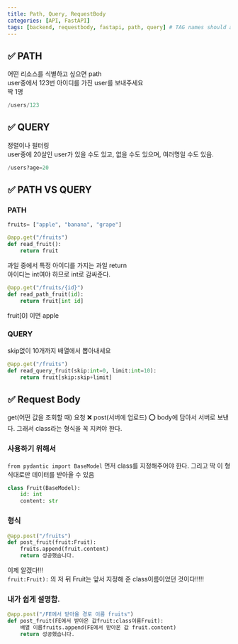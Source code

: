 ```yaml
---
title: Path, Query, RequestBody
categories: [API, FastAPI]
tags: [backend, requestbody, fastapi, path, query] # TAG names should always be lowercase
---
```


## ✅ PATH

어떤 리소스를 식별하고 싶으면 path  
user중에서 123번 아이디를 가진 user를 보내주세요  
딱 1명

```python
/users/123
```

## ✅ QUERY

정렬이나 필터링  
user중에 20살인 user가 있을 수도 있고, 없을 수도 있으며, 여러명일 수도 있음.

```python
/users?age=20
```

## ✅ PATH VS QUERY

### PATH

```python
fruits= ["apple", "banana", "grape"]

@app.get("/fruits")
def read_fruit():
    return fruit

```

과일 중에서 특정 아이디를 가지는 과일 return  
아이디는 int여야 하므로 int로 감싸준다.

```python
@app.get("/fruits/{id}")
def read_path_fruit(id):
    return fruit[int id]
```

fruit[0] 이면 apple

### QUERY

skip없이 10개까지 배열에서 뽑아내세요

```python
@app.get("/fruits")
def read_query_fruit(skip:int=0, limit:int=10):
    return fruit[skip:skip+limit]
```

## ✅ Request Body

get(어떤 값을 조회할 때) 요청 ❌
post(서버에 업로드) ⭕️
body에 담아서 서버로 보낸다. 그래서 class라는 형식을 꼭 지켜야 한다.

### 사용하기 위해서

`from pydantic import BaseModel`
먼저 class를 지정해주어야 한다. 그리고 딱 이 형식대로만 데이터를 받아올 수 있음

```python
class Fruit(BaseModel):
    id: int
    content: str
```

### 형식

```python
@app.post("/fruits")
def post_fruit(fruit:Fruit):
    fruits.append(fruit.content)
    return 성공했습니다.
```

이제 알겠다!!!  
`fruit:Fruit):` 의 저 뒤 Fruit는 앞서 지정해 준 class이름이었던 것이다!!!!!

### 내가 쉽게 설명함.

```python
@app.post("/FE에서 받아올 경로 이름 fruits")
def post_fruit(FE에서 받아온 값fruit:class이름Fruit):
    배열 이름fruits.append(FE에서 받아온 값 fruit.content)
    return 성공했습니다.
```
